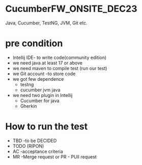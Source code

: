 # CucumberFW_ONSITE_DEC23
Java, Cucumber, TestNG, JVM, Git etc. 
# pre condition 
- Intellij IDE- to write code(community edition)
- we need java at least 17 or above 
- we need maven to compile test (run our test)
- we Git account -to store code 
- we got few dependence
    - testng
    - cucumber jvm java
- we need two plugin in Intellij 
  - Cucumber for java
  - Gherkin
# How to run the test 
- TBD -to be DECIDED
- TODO (RIPON)
- AC -acceptance criteria 
- MR -Merge request or PR - PUll request 